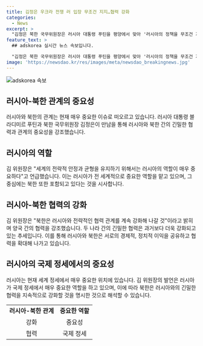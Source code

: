 ```yaml
---
title: 김정은 우크라 전쟁 러 입장 무조건 지지…협력 강화
categories:
  - News
excerpt: >
  "김정은 북한 국무위원장은 러시아 대통령 푸틴을 평양에서 맞아 '러시아의 정책을 무조건 지지할 것'이라고 밝히며 러시아와의 협력 관계를 강화할 것을 강조했습니다. 또한, 북-러 관계가 과거 조선-소련 관계보다 진전됐다고 언급하며 두 정상의 회담이 진행되었습니다."
feature_text: >
  ## adskorea 실시간 뉴스 속보입니다.

  "김정은 북한 국무위원장은 러시아 대통령 푸틴을 평양에서 맞아 '러시아의 정책을 무조건 지지할 것'이라고 밝히며 러시아와의 협력 관계를 강화할 것을 강조했습니다. 또한, 북-러 관계가 과거 조선-소련 관계보다 진전됐다고 언급하며 두 정상의 회담이 진행되었습니다."
image: 'https://newsdao.kr/res/images/meta/newsdao_breakingnews.jpg'
---
```


<p><img src="https://newsdao.kr/res/images/meta/newsdao_breakingnews.jpg" alt="adskorea 속보" /></p>

<h2 data-ke-size="size26">러시아-북한 관계의 중요성</h2>

<p data-ke-size="size16">러시아와 북한의 관계는 현재 매우 중요한 이슈로 떠오르고 있습니다. 러시아 대통령 블라디미르 푸틴과 북한 국무위원장 김정은이 만남을 통해 러시아와 북한 간의 긴밀한 협력과 관계의 중요성을 강조했습니다.</p>

<h2 data-ke-size="size26">러시아의 역할</h2>

<p data-ke-size="size16">김 위원장은 "세계의 전략적 안정과 균형을 유지하기 위해서는 러시아의 역할이 매우 중요하다"고 언급했습니다. 이는 러시아가 전 세계적으로 중요한 역할을 맡고 있으며, 그 중심에는 북한 또한 포함되고 있다는 것을 시사합니다.</p>

<h2 data-ke-size="size26">러시아-북한 협력의 강화</h2>

<p data-ke-size="size16">김 위원장은 "북한은 러시아와 전략적인 협력 관계를 계속 강화해 나갈 것"이라고 밝히며 양국 간의 협력을 강조했습니다. 두 나라 간의 긴밀한 협력은 과거보다 더욱 강화되고 있는 추세입니다. 이를 통해 러시아와 북한은 서로의 경제적, 정치적 이익을 공유하고 협력을 확대해 나가고 있습니다.</p>

<h2 data-ke-size="size26">러시아의 국제 정세에서의 중요성</h2>

<p data-ke-size="size16">러시아는 현재 세계 정세에서 매우 중요한 위치에 있습니다. 김 위원장의 발언은 러시아가 국제 정세에서 매우 중요한 역할을 하고 있으며, 이에 따라 북한은 러시아와의 긴밀한 협력을 지속적으로 강화할 것을 명시한 것으로 해석할 수 있습니다.</p>

<table>
    <tr>
        <td style="text-align: center; height: 17px;"><b>러시아-북한 관계</b></td>
        <td style="text-align: center; height: 17px;"><b>중요한 역할</b></td>
    </tr>
    <tr>
        <td style="text-align: center; height: 17px;">강화</td>
        <td style="text-align: center; height: 17px;">중요성</td>
    </tr>
    <tr>
        <td style="text-align: center; height: 17px;">협력</td>
        <td style="text-align: center; height: 17px;">국제 정세</td>
    </tr>
</table>

